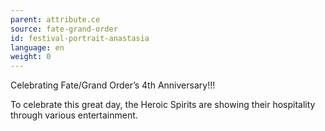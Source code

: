 ```yaml
---
parent: attribute.ce
source: fate-grand-order
id: festival-portrait-anastasia
language: en
weight: 0
---
```


Celebrating Fate/Grand Order’s 4th Anniversary!!!

To celebrate this great day, the Heroic Spirits are showing their hospitality through various entertainment.
